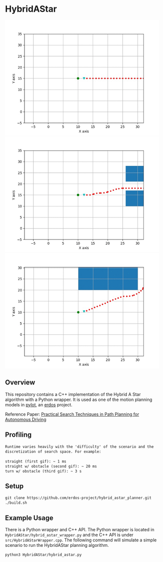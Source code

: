 # HybridAStar
![HybridAStar Straight](img/straight.gif)
![HybridAStar Straight with Obstacle](img/straight_obstacle.gif)
![HybridAStar Turn](img/turn.gif)

## Overview
This repository contains a C++ implementation of the Hybrid A Star algorithm 
with a Python wrapper. It is used as one of the motion planning models in 
[pylot](https://github.com/erdos-project/pylot), an [erdos](https://github.com/erdos-project) project. 


Reference Paper:
[Practical Search Techniques in Path Planning for Autonomous Driving](https://ai.stanford.edu/~ddolgov/papers/dolgov_gpp_stair08.pdf)
## Profiling

```
Runtime varies heavily with the 'difficulty' of the scenario and the
discretization of search space. For example:

straight (first gif): ~ 1 ms
straight w/ obstacle (second gif): ~ 20 ms
turn w/ obstacle (third gif): ~ 3 s
```
## Setup
```
git clone https://github.com/erdos-project/hybrid_astar_planner.git
./build.sh
```

## Example Usage
There is a Python wrapper and C++ API. The Python wrapper is located in 
`HybridAStar/hybrid_astar_wrapper.py` and the C++ API is under 
`src/HybridAStarWrapper.cpp`.
The following command will simulate a simple scenario to run the HybridAStar planning 
algorithm.
```
python3 HybridAStar/hybrid_astar.py
```
